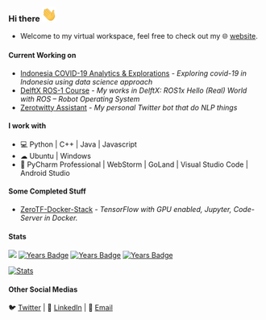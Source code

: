 ### Hi there <img src="https://raw.githubusercontent.com/noczero/noczero/master/styles/Hi.gif" width="30px">
* Welcome to my virtual workspace, feel free to check out my 🌐 [website](https://satrya.zeroinside.in).

#### Current Working on
* [Indonesia COVID-19 Analytics & Explorations](https://github.com/noczero/Indonesia-COVID-19-Analytics-n-Explorations) - *Exploring covid-19 in Indonesia using data science approach*
* [DelftX ROS-1 Course](https://github.com/blue-1ms/Simplan) - *My works in DelftX: ROS1x Hello (Real) World with ROS – Robot Operating System*
* [Zerotwitty Assistant](https://github.com/ShaanCoding/Tekh) - *My personal Twitter bot that do NLP things*

#### I work with
* 💻 Python | C++ | Java | Javascript
* ☁ Ubuntu | Windows 
* :white_square_button: PyCharm Professional | WebStorm | GoLand | Visual Studio Code | Android Studio

#### Some Completed Stuff
* [ZeroTF-Docker-Stack](https://github.com/noczero/ZeroTF-Docker-Stack) - *TensorFlow with GPU enabled, Jupyter, Code-Server in Docker.*

 #### Stats

![](https://komarev.com/ghpvc/?username=noczero&color=brightgreen)
[![Years Badge](https://badges.pufler.dev/years/noczero)](https://badges.pufler.dev)
[![Years Badge](https://badges.pufler.dev/repos/noczero)](https://badges.pufler.dev)
[![Years Badge](https://badges.pufler.dev/commits/all/noczero)](https://badges.pufler.dev)

[![Stats](https://github-readme-stats.vercel.app/api?username=noczero)](https://github.com/blue-1ms)
#### Other Social Medias
🐦 [Twitter](https://twitter.com/sstry_bp) | 💼 [LinkedIn](https://www.linkedin.com/in/satrya-budi-pratama) | 📧 [Email](mailto:zeroonetm@gmail.com)
 
